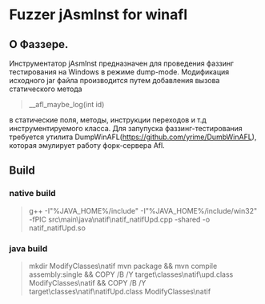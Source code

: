 # Fuzzer jAsmInst for winafl

## О Фаззере.
Инструментатор jAsmInst предназначен для проведения фаззинг тестирования на Windows в режиме dump-mode. Модификация исходного jar файла производится путем добавления вызова статического метода 
>__afl_maybe_log(int id)

в статические поля, методы, инструкции переходов и т.д инструментируемого класса.
Для запупуска фаззинг-тестирования требуется утилита DumpWinAFL(https://github.com/yrime/DumbWinAFL), которая эмулирует работу форк-сервера Afl.

## Build
### native build
> g++ -I"%JAVA_HOME%/include" -I"%JAVA_HOME%/include/win32" -fPIC src\main\java\natif\natif_natifUpd.cpp -shared -o natif_natifUpd.so
### java build
> mkdir ModifyClasses\natif
> mvn package && mvn compile assembly:single && COPY /B /Y target\classes\natif\upd.class ModifyClasses\natif && COPY /B /Y target\classes\natif\natifUpd.class ModifyClasses\natif
